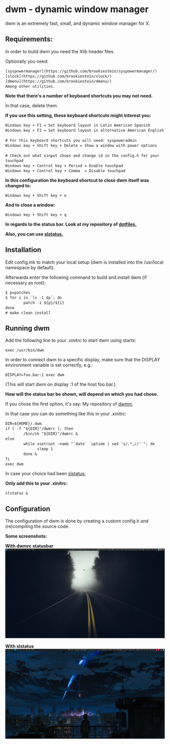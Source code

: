 **dwm - dynamic window manager**
============================
dwm is an extremely fast, small, and dynamic window manager for X.


**Requirements:**
------------
In order to build dwm you need the Xlib header files.

Optionally you need:

```
[syspowermanager](https://github.com/brookiestein/syspowermanager/)
[slock](https://github.com/brookiestein/slock/)
[dmenu](https://github.com/brookiestein/dmenu/)
Among other utilities.
```

**Note that there's a number of keyboard shortcuts you may not need.**

In that case, delete them.

**If you use this setting, these keyboard shortcuts might interest you:**
```
Windows key + F1 = Set keyboard layout in Latin American Spanish
Windows key + F2 = Set keyboard layout in alternative American English

# For this keyboard shortcuts you will need: syspoweradmin
Windows key + Shift key + Delete = Show a window with power options

# Check out what xinput shows and change id in the config.h for your touchpad
Windows key + Control key + Period = Enable touchpad
Windows key + Control key + Comma  = Disable touchpad
```
**In this configuration the keyboard shortcut to close dwm itself was changed to:**
```
Windows key + Shift key + e
```
**And to close a window:**
```
Windows key + Shift key + q
```

**In regards to the status bar. Look at my repository of 
[dotfiles.](https://github.com/brookiestein/dotfiles/tree/master/.config/dwm/)**

**Also, you can use [slstatus.](https://github.com/brookiestein/slstatus/)**

**Installation**
------------
Edit config.mk to match your local setup (dwm is installed into
the /usr/local namespace by default).

Afterwards enter the following command to build and install dwm (if
necessary as root):
```
$ p=patches
$ for i in `ls -1 $p`; do
        patch -i ${p}/${i}
done
# make clean install
```

**Running dwm**
-----------
Add the following line to your .xinitrc to start dwm using startx:
```
exec /usr/bin/dwm
```
In order to connect dwm to a specific display, make sure that
the DISPLAY environment variable is set correctly, e.g.:
```
DISPLAY=foo.bar:1 exec dwm
```
(This will start dwm on display :1 of the host foo.bar.)

**How will the status bar be shown, will depend on which you had chose.**

If you chose the first option, it's say:
My repository of [dwmrc](https://github.com/brookiestein/dotfiles/tree/master/.config/dwm/)

In that case you can do something like this in your .xinitrc:
```
DIR=${HOME}/.dwm
if [ -f "${DIR}"/dwmrc ]; then
        /bin/sh "${DIR}"/dwmrc &
else
        while xsetroot -name "`date` `uptime | sed 's/.*,//'`"; do
              sleep 1
        done &
fi
exec dwm
```

In case your choice had been [slstatus:](https://github.com/brookiestein/slstatus)

**Only add this to your .xinitrc:**
```
slstatus &
```

**Configuration**
-------------
The configuration of dwm is done by creating a custom config.h
and (re)compiling the source code.

**Some screenshots:**

**With dwmrc statusbar**
![](screenshots/1.png)

**With slstatus**
![](screenshots/2.png)
